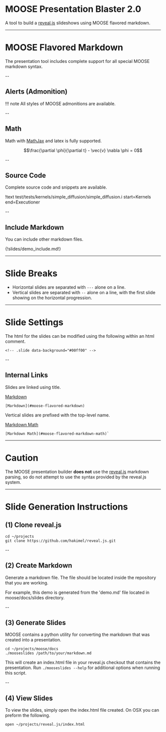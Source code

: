 # MOOSE Presentation Blaster 2.0

A tool to build a [reveal.js](http://lab.hakim.se/reveal-js/#/) slideshows using MOOSE flavored markdown.

---
# MOOSE Flavored Markdown

The presentation tool includes complete support for all special MOOSE markdown syntax.

--
## Alerts (Admonition)

!!! note
    All styles of MOOSE admonitions are available.

--
## Math
Math with [MathJax](https://www.mathjax.org/) and latex is fully supported.

$$\frac{\partial \phi}{\partial t} - \vec{v} \nabla \phi = 0$$

--

## Source Code
Complete source code and snippets are available.

!text test/tests/kernels/simple_diffusion/simple_diffusion.i start=Kernels end=Executioner

--
## Include Markdown
You can include other markdown files.

{!slides/demo_include.md!}

---

# Slide Breaks

* Horizontal slides are separated with `---` alone on a line.
* Vertical slides are separated with `--` alone on a line, with the first slide showing on the horizontal progression.

---

# Slide Settings
<!-- .slide data-background="#00ff00" -->

The html for the slides can be modified using the following within an html comment.


`<!-- .slide data-background="#00ff00" -->`

--

## Internal Links
Slides are linked using title.

[Markdown](#moose-flavored-markdown)

    [Markdown](#moose-flavored-markdown)

Vertical slides are prefixed with the top-level name.

[Markdown Math](#moose-flavored-markdown-math)

    [Markdown Math](#moose-flavored-markdown-math)`

---
<!-- .slide data-background="#ff6700" -->

# Caution
The MOOSE presentation builder **does not** use the [reveal.js](http://lab.hakim.se/reveal-js/#/) markdown parsing, so do not attempt to use the syntax provided by the reveal.js system.

---
# Slide Generation Instructions

## (1) Clone reveal.js

```
cd ~/projects
git clone https://github.com/hakimel/reveal.js.git
```

--

## (2) Create Markdown

Generate a markdown file. The file should be located inside the
repository that you are working.

For example, this demo is generated from the 'demo.md' file located
in moose/docs/slides directory.

--

## (3) Generate Slides
MOOSE contains a python utility for converting the markdown that was created into
a presentation.

```
cd ~/projects/moose/docs
./mooseslides /path/to/your/markdown.md
```

This will create an index.html file in your reveal.js checkout that contains the presentation. Run `./mooseslides --help` for additional options when running this
script.

--

## (4) View Slides
To view the slides, simply open the index.html file created. On OSX you can preform the following.

```
open ~/projects/reveal.js/index.html
```
